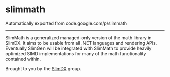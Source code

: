 # slimmath
Automatically exported from code.google.com/p/slimmath

----
SlimMath is a generalized managed-only version of the math library in SlimDX. It aims to be usable from all .NET languages and rendering APIs. Eventually SlimGen will be integrated with SlimMath to provide heavily optimized SIMD implementations for many of the math functionality contained within.

Brought to you by the [SlimDX](http://www.slimdx.org/) group.
